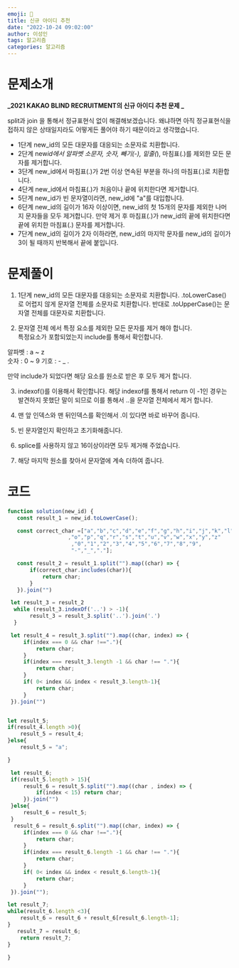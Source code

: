 ```yaml
---
emoji: 📖
title: 신규 아이디 추천
date: "2022-10-24 09:02:00"
author: 이성인
tags: 알고리즘
categories: 알고리즘
---
```


# 문제소개

**_2021 KAKAO BLIND RECRUITMENT의 신규 아이디 추천 문제 _**

split과 join 을 통해서 정규표현식 없이 해결해보겠습니다.
왜냐하면 아직 정규표현식을 접하지 않은 상태일지라도 어떻게든 풀어야 하기 때문이라고 생각했습니다.

- 1단계 new_id의 모든 대문자를 대응되는 소문자로 치환합니다.
- 2단계 new*id에서 알파벳 소문자, 숫자, 빼기(-), 밑줄(*), 마침표(.)를 제외한 모든 문자를 제거합니다.
- 3단계 new_id에서 마침표(.)가 2번 이상 연속된 부분을 하나의 마침표(.)로 치환합니다.
- 4단계 new_id에서 마침표(.)가 처음이나 끝에 위치한다면 제거합니다.
- 5단계 new_id가 빈 문자열이라면, new_id에 "a"를 대입합니다.
- 6단계 new_id의 길이가 16자 이상이면, new_id의 첫 15개의 문자를 제외한 나머지 문자들을 모두 제거합니다. 만약 제거 후 마침표(.)가 new_id의 끝에 위치한다면 끝에 위치한 마침표(.) 문자를 제거합니다.
- 7단계 new_id의 길이가 2자 이하라면, new_id의 마지막 문자를 new_id의 길이가 3이 될 때까지 반복해서 끝에 붙입니다.

# 문제풀이

1. 1단계 new_id의 모든 대문자를 대응되는 소문자로 치환합니다.
   .toLowerCase()로 어렵지 않게 문자열 전체를 소문자로 치환합니다.
   반대로 .toUpperCase()는 문자열 전체를 대문자로 치환합니다.

2. 문자열 전체 에서 특정 요소를 제외한 모든 문자를 제거 해야 합니다.  
   특정요소가 포함되었는지 include를 통해서 확인합니다.

알파벳 : a ~ z  
숫자 : 0 ~ 9
기호 : - \_ .

만약 include가 되었다면 해당 요소를 원소로 받은 후 모두 제거 합니다.

3. indexof()를 이용해서 확인합니다.
   해당 indexof를 통해서 return 이 -1인 경우는 발견하지 못했단 말이 되므로 이를 통해서 ..을 문자열 전체에서 제거 합니다.

4. 맨 앞 인덱스와 맨 뒤인덱스를 확인해서 .이 있다면 바로 바꾸어 줍니다.

5. 빈 문자열인지 확인하고 초기화해줍니다.

6. splice를 사용하지 않고 16이상이라면 모두 제거해 주었습니다.

7. 해당 마지막 원소를 찾아서 문자열에 계속 더하여 줍니다.

# 코드

```js
function solution(new_id) {
   const result_1 = new_id.toLowerCase();

   const correct_char =["a","b","c","d","e","f","g","h","i","j","k","l","m","n"
                   ,"o","p","q","r","s","t","u","v","w","x","y","z"
                    ,"0","1","2","3","4","5","6","7","8","9",
                    "-","_","."];

   const result_2 = result_1.split("").map((char) => {
       if(correct_char.includes(char)){
           return char;
       }
   }).join("")

 let result_3 = result_2
  while (result_3.indexOf('..') > -1){
       result_3 = result_3.split('..').join('.')
  }

 let result_4 = result_3.split("").map((char, index) => {
     if(index === 0 && char !=="."){
         return char;
     }
     if(index === result_3.length -1 && char !== "."){
         return char;
     }
     if( 0< index && index < result_3.length-1){
         return char;
     }
 }).join("")


let result_5;
if(result_4.length >0){
    result_5 = result_4;
}else{
    result_5 = "a";

}

 let result_6;
 if(result_5.length > 15){
     result_6 = result_5.split("").map((char , index) => {
         if(index < 15) return char;
     }).join("")
 }else{
     result_6 = result_5;
 }
  result_6 = result_6.split("").map((char, index) => {
     if(index === 0 && char !=="."){
         return char;
     }
     if(index === result_6.length -1 && char !== "."){
         return char;
     }
     if( 0< index && index < result_6.length-1){
         return char;
     }
 }).join("");

let result_7;
while(result_6.length <3){
    result_6 = result_6 + result_6[result_6.length-1];
}
   result_7 = result_6;
    return result_7;
}

}
```
